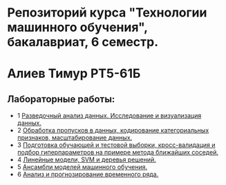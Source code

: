 # Репозиторий курса "Технологии машинного обучения", бакалавриат, 6 семестр. 
# Алиев Тимур РТ5-61Б

## Лабораторные работы:
- 1 [Разведочный анализ данных. Исследование и визуализация данных.](https://github.com/Generat17/ml_course_2022/blob/main/lab_1/lab_1.ipynb)
- 2 [Обработка пропусков в данных, кодирование категориальных признаков, масштабирование данных.](https://github.com/Generat17/ml_course_2022/blob/main/lab_2/lab_2.ipynb)
- 3 [Подготовка обучающей и тестовой выборки, кросс-валидация и подбор гиперпараметров на примере метода ближайших соседей.](https://github.com/Generat17/ml_course_2022/blob/main/lab_3/lab_3.ipynb)
- 4 [Линейные модели, SVM и деревья решений.](https://github.com/Generat17/ml_course_2022/blob/main/lab_4/lab_4.ipynb)
- 5 [Ансамбли моделей машинного обучения.](https://github.com/Generat17/ml_course_2022/blob/main/lab_5/lab_5.ipynb)
- 6 [Анализ и прогнозирование временного ряда.](https://github.com/Generat17/ml_course_2022/blob/main/lab_6/lab6.ipynb)
